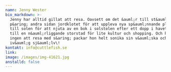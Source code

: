 ```yaml
---
namn: Jenny Wester
bio_markdown: >-
  Jenny har alltid gillat att resa. Oavsett om det &auml;r till st&auml;llen
  p&aring; andra sidan jordklotet för att uppleva nya sp&auml;nnande platser,
  till solen för att njuta av en bok i solstolen efter ett dopp i havet eller
  till en n&auml;rliggande storstad för lite kultur och shopping. Och hittar hon
  ingen att resa med s&aring; packar hon helt sonika sin v&auml;ska och ger sig
  iv&auml;g sj&auml;lv\!
kontakt: info@cuttlefish.se
link:
image: /images/img-41621.jpg
anstalld: false
---
```

